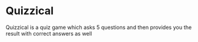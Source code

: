 # Quizzical

Quizzical is a quiz game which asks 5 questions and then provides you the result with correct answers as well
